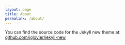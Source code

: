 ```yaml
---
layout: page
title: About
permalink: /about/
---
```



You can find the source code for the Jekyll new theme at: [github.com/jglovier/jekyll-new](https://github.com/jglovier/jekyll-new)
